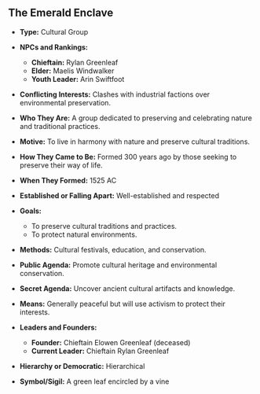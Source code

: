 ## The Emerald Enclave

- **Type:** Cultural Group

- **NPCs and Rankings:**
    - **Chieftain:** Rylan Greenleaf
    - **Elder:** Maelis Windwalker
    - **Youth Leader:** Arin Swiftfoot

- **Conflicting Interests:** Clashes with industrial factions over environmental preservation.

- **Who They Are:** A group dedicated to preserving and celebrating nature and traditional practices.

- **Motive:** To live in harmony with nature and preserve cultural traditions.

- **How They Came to Be:** Formed 300 years ago by those seeking to preserve their way of life.

- **When They Formed:** 1525 AC

- **Established or Falling Apart:** Well-established and respected

- **Goals:**
    - To preserve cultural traditions and practices.
    - To protect natural environments.

- **Methods:** Cultural festivals, education, and conservation.

- **Public Agenda:** Promote cultural heritage and environmental conservation.

- **Secret Agenda:** Uncover ancient cultural artifacts and knowledge.

- **Means:** Generally peaceful but will use activism to protect their interests.

- **Leaders and Founders:**
    - **Founder:** Chieftain Elowen Greenleaf (deceased)
    - **Current Leader:** Chieftain Rylan Greenleaf

- **Hierarchy or Democratic:** Hierarchical

- **Symbol/Sigil:** A green leaf encircled by a vine
